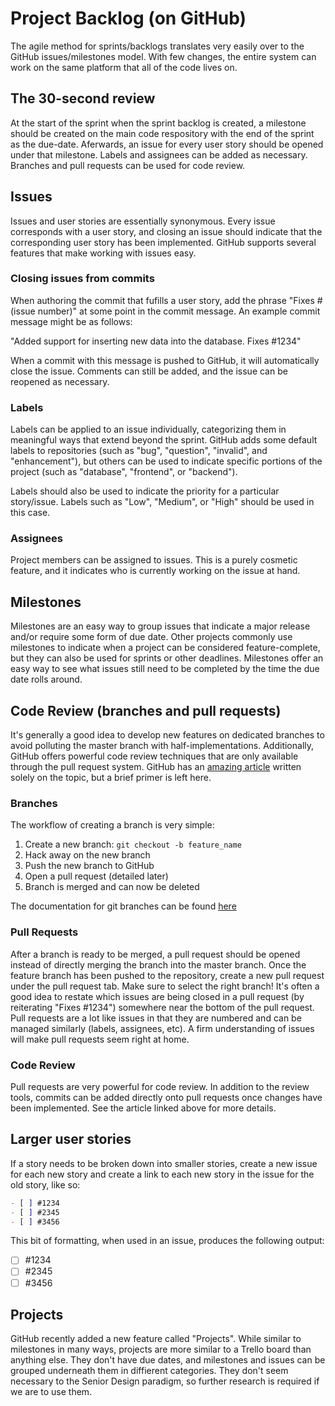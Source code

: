 Project Backlog (on GitHub)
===========================

The agile method for sprints/backlogs translates very easily over to the GitHub issues/milestones model.  With few changes, the entire system can work on the same platform that all of the code lives on.

## The 30-second review

At the start of the sprint when the sprint backlog is created, a milestone should be created on the main code respository with the end of the sprint as the due-date.  Aferwards, an issue for every user story should be opened under that milestone.  Labels and assignees can be added as necessary.  Branches and pull requests can be used for code review.

## Issues

Issues and user stories are essentially synonymous.  Every issue corresponds with a user story, and closing an issue should indicate that the corresponding user story has been implemented.  GitHub supports several features that make working with issues easy.

### Closing issues from commits

When authoring the commit that fufills a user story, add the phrase "Fixes #(issue number)" at some point in the commit message.  An example commit message might be as follows:

"Added support for inserting new data into the database.  Fixes #1234"

When a commit with this message is pushed to GitHub, it will automatically close the issue.  Comments can still be added, and the issue can be reopened as necessary.

### Labels

Labels can be applied to an issue individually, categorizing them in meaningful ways that extend beyond the sprint.  GitHub adds some default labels to repositories (such as "bug", "question", "invalid", and "enhancement"), but others can be used to indicate specific portions of the project (such as "database", "frontend", or "backend").

Labels should also be used to indicate the priority for a particular story/issue.  Labels such as "Low", "Medium", or "High" should be used in this case.

### Assignees

Project members can be assigned to issues.  This is a purely cosmetic feature, and it indicates who is currently working on the issue at hand.

## Milestones

Milestones are an easy way to group issues that indicate a major release and/or require some form of due date.  Other projects commonly use milestones to indicate when a project can be considered feature-complete, but they can also be used for sprints or other deadlines.  Milestones offer an easy way to see what issues still need to be completed by the time the due date rolls around.

## Code Review (branches and pull requests)

It's generally a good idea to develop new features on dedicated branches to avoid polluting the master branch with half-implementations.  Additionally, GitHub offers powerful code review techniques that are only available through the pull request system.  GitHub has an [amazing article](https://github.com/features/code-review) written solely on the topic, but a brief primer is left here.

### Branches

The workflow of creating a branch is very simple:

1. Create a new branch: `git checkout -b feature_name`
2. Hack away on the new branch
3. Push the new branch to GitHub
4. Open a pull request (detailed later)
5. Branch is merged and can now be deleted

The documentation for git branches can be found [here](https://git-scm.com/book/en/v2/Git-Branching-Basic-Branching-and-Merging)

### Pull Requests

After a branch is ready to be merged, a pull request should be opened instead of directly merging the branch into the master branch.  Once the feature branch has been pushed to the repository, create a new pull request under the pull request tab.  Make sure to select the right branch!  It's often a good idea to restate which issues are being closed in a pull request (by reiterating "Fixes #1234") somewhere near the bottom of the pull request.  Pull requests are a lot like issues in that they are numbered and can be managed similarly (labels, assignees, etc).  A firm understanding of issues will make pull requests seem right at home.

### Code Review

Pull requests are very powerful for code review.  In addition to the review tools, commits can be added directly onto pull requests once changes have been implemented.  See the article linked above for more details.

## Larger user stories

If a story needs to be broken down into smaller stories, create a new issue for each new story and create a link to each new story in the issue for the old story, like so:

```markdown
- [ ] #1234
- [ ] #2345
- [ ] #3456
```

This bit of formatting, when used in an issue, produces the following output:
- [ ] #1234
- [ ] #2345
- [ ] #3456

## Projects

GitHub recently added a new feature called "Projects".   While similar to milestones in many ways, projects are more similar to a Trello board than anything else.  They don't have due dates, and milestones and issues can be grouped underneath them in diffierent categories.  They don't seem necessary to the Senior Design paradigm, so further research is required if we are to use them.
